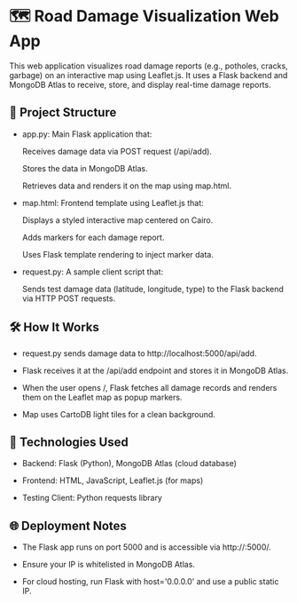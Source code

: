 # 🗺️ Road Damage Visualization Web App
This web application visualizes road damage reports (e.g., potholes, cracks, garbage) on an interactive map using Leaflet.js. It uses a Flask backend and MongoDB Atlas to receive, store, and display real-time damage reports.

## 📂 Project Structure
- app.py: Main Flask application that:

  Receives damage data via POST request (/api/add).

  Stores the data in MongoDB Atlas.

  Retrieves data and renders it on the map using map.html.

- map.html: Frontend template using Leaflet.js that:

  Displays a styled interactive map centered on Cairo.

  Adds markers for each damage report.

  Uses Flask template rendering to inject marker data.

- request.py: A sample client script that:

  Sends test damage data (latitude, longitude, type) to the Flask backend via HTTP POST requests.

## 🛠️ How It Works
- request.py sends damage data to http://localhost:5000/api/add.

- Flask receives it at the /api/add endpoint and stores it in MongoDB Atlas.

- When the user opens /, Flask fetches all damage records and renders them on the Leaflet map as popup markers.

- Map uses CartoDB light tiles for a clean background.

## 🔧 Technologies Used
- Backend: Flask (Python), MongoDB Atlas (cloud database)

- Frontend: HTML, JavaScript, Leaflet.js (for maps)

- Testing Client: Python requests library

## 🌐 Deployment Notes
- The Flask app runs on port 5000 and is accessible via http://<your-ip>:5000/.

- Ensure your IP is whitelisted in MongoDB Atlas.

- For cloud hosting, run Flask with host='0.0.0.0' and use a public static IP.
